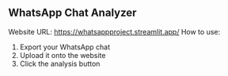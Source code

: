 ## WhatsApp Chat Analyzer
Website URL: https://whatsappproject.streamlit.app/
How to use:

1. Export your WhatsApp chat
2. Upload it onto the website
3. Click the analysis button
